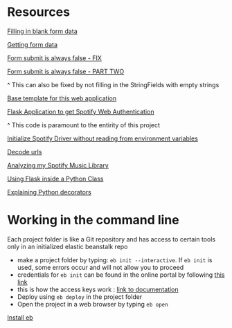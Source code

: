# Resources

[Filling in blank form data](https://stackoverflow.com/questions/26764197/how-to-empty-a-numeric-value-from-a-form-built-with-wtform)

[Getting form data](https://stackoverflow.com/questions/10434599/get-the-data-received-in-a-flask-request)

[Form submit is always false - FIX](https://stackoverflow.com/questions/20905188/flask-wtforms-validation-always-false)

[Form submit is always false - PART TWO](https://stackoverflow.com/questions/20905188/flask-wtforms-validation-always-false)

^ This can also be fixed by not filling in the StringFields with empty strings

[Base template for this web application](https://www.youtube.com/watch?v=UIJKdCIEXUQ)

[Flask Application to get Spotify Web Authentication](https://stackoverflow.com/questions/26726165/python-spotify-oauth-flow)

^ This code is paramount to the entirity of this project

[Initialize Spotify Driver without reading from environment variables](https://sotiriskakanos.com/2017/08/05/using-spotifys-web-api-with-python/)

[Decode urls](https://www.urldecoder.org/)

[Analyzing my Spotify Music Library](https://vsupalov.com/analyze-spotify-music-library-with-jupyter-pandas/)

[Using Flask inside a Python Class](https://stackoverflow.com/questions/40460846/using-flask-inside-class)

[Explaining Python decorators](https://gist.github.com/Zearin/2f40b7b9cfc51132851a)

# Working in the command line

Each project folder is like a Git repository and has access to certain tools only in an initialized elastic beanstalk repo
- make a project folder by typing: `eb init --interactive`. If `eb init` is used, some errors occur and will not allow you to proceed
- credentials for `eb init` can be found in the online portal by following [this link](https://docs.aws.amazon.com/IAM/latest/UserGuide/id_credentials_access-keys.html)
- this is how the access keys work : [link to documentation](https://docs.aws.amazon.com/general/latest/gr/aws-sec-cred-types.html#access-keys-and-secret-access-keys)
- Deploy using `eb deploy` in the project folder
- Open the project in a web browser by typing `eb open`


[Install eb](https://github.com/aws/aws-elastic-beanstalk-cli-setup)

